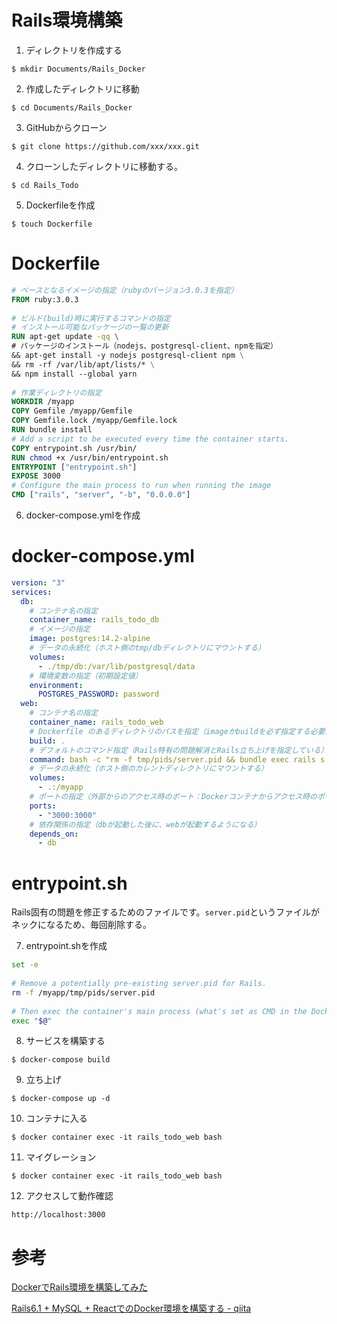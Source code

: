 # Rails環境構築

1. ディレクトリを作成する

`$ mkdir Documents/Rails_Docker`

2. 作成したディレクトリに移動

`$ cd Documents/Rails_Docker`

3. GitHubからクローン

`$ git clone https://github.com/xxx/xxx.git`

4. クローンしたディレクトリに移動する。

`$ cd Rails_Todo`

5. Dockerfileを作成

`$ touch Dockerfile`

# Dockerfile

```Dockerfile
# ベースとなるイメージの指定（rubyのバージョン3.0.3を指定）
FROM ruby:3.0.3
 
# ビルド(build)時に実行するコマンドの指定
# インストール可能なパッケージの一覧の更新
RUN apt-get update -qq \
# パッケージのインストール（nodejs、postgresql-client、npmを指定）
&& apt-get install -y nodejs postgresql-client npm \
&& rm -rf /var/lib/apt/lists/* \
&& npm install --global yarn
 
# 作業ディレクトリの指定
WORKDIR /myapp
COPY Gemfile /myapp/Gemfile
COPY Gemfile.lock /myapp/Gemfile.lock
RUN bundle install
# Add a script to be executed every time the container starts.
COPY entrypoint.sh /usr/bin/
RUN chmod +x /usr/bin/entrypoint.sh
ENTRYPOINT ["entrypoint.sh"]
EXPOSE 3000
# Configure the main process to run when running the image
CMD ["rails", "server", "-b", "0.0.0.0"]
```

6. docker-compose.ymlを作成

# docker-compose.yml

```yaml
version: "3"
services:
  db:
    # コンテナ名の指定
    container_name: rails_todo_db
    # イメージの指定
    image: postgres:14.2-alpine
    # データの永続化（ホスト側のtmp/dbディレクトリにマウントする）
    volumes:
      - ./tmp/db:/var/lib/postgresql/data
    # 環境変数の指定（初期設定値）
    environment:
      POSTGRES_PASSWORD: password
  web:
    # コンテナ名の指定
    container_name: rails_todo_web
    # Dockerfile のあるディレクトリのパスを指定（imageかbuildを必ず指定する必要がある）
    build: .
    # デフォルトのコマンド指定（Rails特有の問題解消とRails立ち上げを指定している）
    command: bash -c "rm -f tmp/pids/server.pid && bundle exec rails s -p 3000 -b '0.0.0.0'"
    # データの永続化（ホスト側のカレントディレクトリにマウントする）
    volumes:
      - .:/myapp
    # ポートの指定（外部からのアクセス時のポート：Dockerコンテナからアクセス時のポート）
    ports:
      - "3000:3000"
    # 依存関係の指定（dbが起動した後に、webが起動するようになる）
    depends_on:
      - db
```

# entrypoint.sh

Rails固有の問題を修正するためのファイルです。`server.pid`というファイルがネックになるため、毎回削除する。

7. entrypoint.shを作成

```sh
set -e
 
# Remove a potentially pre-existing server.pid for Rails.
rm -f /myapp/tmp/pids/server.pid
 
# Then exec the container's main process (what's set as CMD in the Dockerfile).
exec "$@"
```

8. サービスを構築する

`$ docker-compose build`

9. 立ち上げ

`$ docker-compose up -d`

10. コンテナに入る

`$ docker container exec -it rails_todo_web bash`

11. マイグレーション

`$ docker container exec -it rails_todo_web bash`

12. アクセスして動作確認

`http://localhost:3000`

# 参考

[DockerでRails環境を構築してみた](https://rightcode.co.jp/blog/information-technology/docker-rails-environment-setup-syain)

[Rails6.1 + MySQL + ReactでのDocker環境を構築する - qiita](https://qiita.com/ryouzi/items/c8c3fa4a5e16e6710d6c)